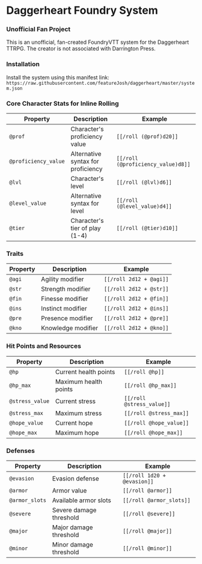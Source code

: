 # Daggerheart Foundry System


### Unofficial Fan Project

This is an unofficial, fan-created FoundryVTT system for the Daggerheart TTRPG. The creator is not associated with Darrington Press.

### Installation
Install the system using this manifest link: `https://raw.githubusercontent.com/featureJosh/daggerheart/master/system.json`

### Core Character Stats for Inline Rolling

| Property | Description | Example |
|----------|-------------|---------|
| `@prof` | Character's proficiency value | `[[/roll (@prof)d20]]` |
| `@proficiency_value` | Alternative syntax for proficiency | `[[/roll (@proficiency_value)d8]]` |
| `@lvl` | Character's level | `[[/roll (@lvl)d6]]` |
| `@level_value` | Alternative syntax for level | `[[/roll (@level_value)d4]]` |
| `@tier` | Character's tier of play (1-4) | `[[/roll (@tier)d10]]` |

### Traits

| Property | Description | Example |
|----------|-------------|---------|
| `@agi` | Agility modifier | `[[/roll 2d12 + @agi]]` |
| `@str` | Strength modifier | `[[/roll 2d12 + @str]]` |
| `@fin` | Finesse modifier | `[[/roll 2d12 + @fin]]` |
| `@ins` | Instinct modifier | `[[/roll 2d12 + @ins]]` |
| `@pre` | Presence modifier | `[[/roll 2d12 + @pre]]` |
| `@kno` | Knowledge modifier | `[[/roll 2d12 + @kno]]` |

### Hit Points and Resources

| Property | Description | Example |
|----------|-------------|---------|
| `@hp` | Current health points | `[[/roll @hp]]` |
| `@hp_max` | Maximum health points | `[[/roll @hp_max]]` |
| `@stress_value` | Current stress | `[[/roll @stress_value]]` |
| `@stress_max` | Maximum stress | `[[/roll @stress_max]]` |
| `@hope_value` | Current hope | `[[/roll @hope_value]]` |
| `@hope_max` | Maximum hope | `[[/roll @hope_max]]` |

### Defenses

| Property | Description | Example |
|----------|-------------|---------|
| `@evasion` | Evasion defense | `[[/roll 1d20 + @evasion]]` |
| `@armor` | Armor value | `[[/roll @armor]]` |
| `@armor_slots` | Available armor slots | `[[/roll @armor_slots]]` |
| `@severe` | Severe damage threshold | `[[/roll @severe]]` |
| `@major` | Major damage threshold | `[[/roll @major]]` |
| `@minor` | Minor damage threshold | `[[/roll @minor]]` |

